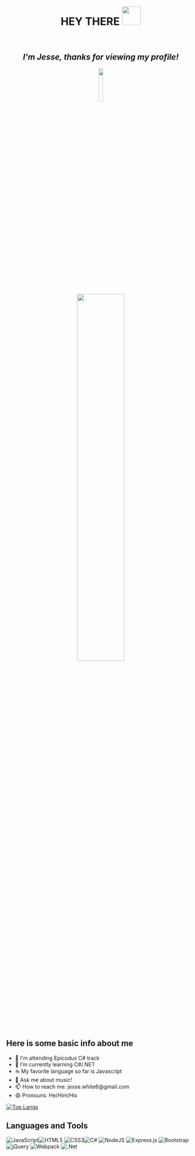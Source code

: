 <div align="center">
<h1>HEY THERE <img src="https://raw.githubusercontent.com/MartinHeinz/MartinHeinz/master/wave.gif" width="50px"></h1>
<br>
<h2><em>I'm Jesse, thanks for viewing my profile!</em></h2>
<img width="15%" src="https://komarev.com/ghpvc/?username=JesseDWhite&color=blueviolet">
</div>

<p align="center">
<img width="50%" src="https://github-readme-stats.vercel.app/api?username=JesseDWhite&show_icons=true&theme=algolia&hide_border=true">
</p>

<h2>Here is some basic info about me</h2>
<ul>
<li>🏫 I'm attending Epicodus C# track</li>
<li>🌱 I’m currently learning C#/.NET</li>
<li>☕ My favorite language so far is Javascript</li>
<li>💬 Ask me about music!</li>
<li>📫 How to reach me: jesse.white6@gmail.com</li>
<li>😄 Pronouns: He/Him/His</li>
 </ul>

 [![Top Langs](https://github-readme-stats.vercel.app/api/top-langs/?username=JesseDWhite&theme=algolia&hide_border=true&layout=compact)](https://github.com/JesseDWhite/github-readme-stats)
 
 <h2>Languages and Tools</h2>
 <div>
 <img alt="JavaScript" src="https://img.shields.io/badge/javascript-%23323330.svg?style=for-the-badge&logo=javascript&logoColor=%23F7DF1E"/><img alt="HTML5" src="https://img.shields.io/badge/html5-%23E34F26.svg?style=for-the-badge&logo=html5&logoColor=white"/> <img alt="CSS3" src="https://img.shields.io/badge/css3-%231572B6.svg?style=for-the-badge&logo=css3&logoColor=white"/><img alt="C#" src="https://img.shields.io/badge/c%23-%23239120.svg?style=for-the-badge&logo=c-sharp&logoColor=white"/> <img alt="NodeJS" src="https://img.shields.io/badge/node.js-%2343853D.svg?style=for-the-badge&logo=node-dot-js&logoColor=white"/> <img alt="Express.js" src="https://img.shields.io/badge/express.js-%23404d59.svg?style=for-the-badge&logo=express&logoColor=%2361DAFB"/> <img alt="Bootstrap" src="https://img.shields.io/badge/bootstrap-%23563D7C.svg?style=for-the-badge&logo=bootstrap&logoColor=white"/> <img alt="jQuery" src="https://img.shields.io/badge/jquery-%230769AD.svg?style=for-the-badge&logo=jquery&logoColor=white"/> <img alt="Webpack" src="https://img.shields.io/badge/webpack-%238DD6F9.svg?style=for-the-badge&logo=webpack&logoColor=black" /> <img alt=".Net" src="https://img.shields.io/badge/.NET-5C2D91?style=for-the-badge&logo=.net&logoColor=white"/> 
 </div>
